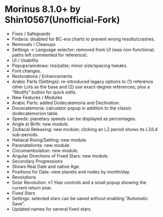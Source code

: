 # Morinus 8.1.0+ by Shin10567(Unofficial-Fork)
- Fixes / Safeguards
- Firdaria: disabled for BC-era charts to prevent wrong results/crashes.
- Removals / Cleanups
- Settings → Language selector: removed from UI (was non-functional; paths left commented for reference).
- UI / Usability
- Popups/windows: resizable; minor size/spacing tweaks.
- Font changes.
- Restorations / Enhancements
- Arabic Parts (Settings): re-introduced legacy options to (1) reference other Lots as the base and
  (2) use exact-degree references; plus a “Modify” button for quick edits.
- New Features / Modules
- Arabic Parts: added Dodecatemoria and Declination.
- Docecatemoria: calculator popup in addition to the classic dodecatemorion table.
- Speeds: planetary speeds can be displayed as percentages.
- Angle at Birth: new module.
- Zodiacal Releasing: new module; clicking an L2 period shows its L3/L4 sub-periods.
- Heliacal Rising/Setting: new module.
- Paranatellonta: new module.
- Circumambulation: new module.
- Angular Directions of Fixed Stars: new module.
- Secondary Progressions
- Shows Real Date and native Age.
- Positions for Date: view planets and nodes by month/day.
- Revolutions
- Solar Revolution: ±1 Year controls and a small popup showing the current return year.
- Fixed Stars
- Settings: selected stars can be saved without enabling “Automatic Save”.
- Updated names for several fixed stars.
